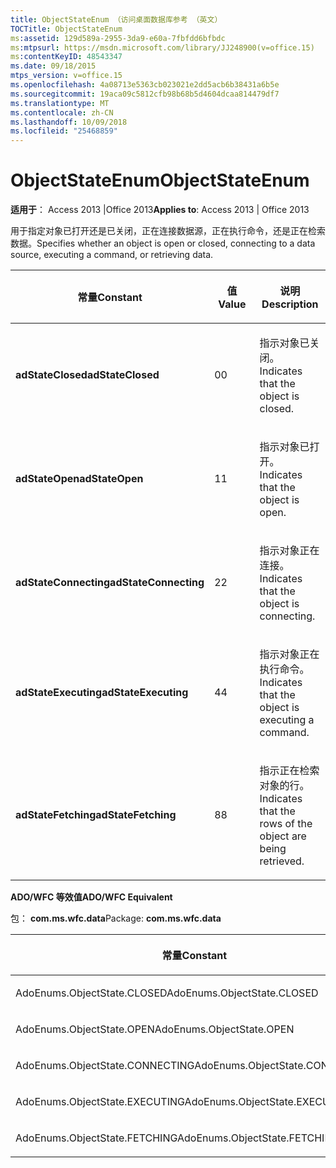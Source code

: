 ```yaml
---
title: ObjectStateEnum （访问桌面数据库参考 （英文）
TOCTitle: ObjectStateEnum
ms:assetid: 129d589a-2955-3da9-e60a-7fbfdd6bfbdc
ms:mtpsurl: https://msdn.microsoft.com/library/JJ248900(v=office.15)
ms:contentKeyID: 48543347
ms.date: 09/18/2015
mtps_version: v=office.15
ms.openlocfilehash: 4a08713e5363cb023021e2dd5acb6b38431a6b5e
ms.sourcegitcommit: 19aca09c5812cfb98b68b5d4604dcaa814479df7
ms.translationtype: MT
ms.contentlocale: zh-CN
ms.lasthandoff: 10/09/2018
ms.locfileid: "25468859"
---
```

# <a name="objectstateenum"></a><span data-ttu-id="1e086-102">ObjectStateEnum</span><span class="sxs-lookup"><span data-stu-id="1e086-102">ObjectStateEnum</span></span>


<span data-ttu-id="1e086-103">**适用于**： Access 2013 |Office 2013</span><span class="sxs-lookup"><span data-stu-id="1e086-103">**Applies to**: Access 2013 | Office 2013</span></span>

<span data-ttu-id="1e086-104">用于指定对象已打开还是已关闭，正在连接数据源，正在执行命令，还是正在检索数据。</span><span class="sxs-lookup"><span data-stu-id="1e086-104">Specifies whether an object is open or closed, connecting to a data source, executing a command, or retrieving data.</span></span>

<table>
<colgroup>
<col style="width: 33%" />
<col style="width: 33%" />
<col style="width: 33%" />
</colgroup>
<thead>
<tr class="header">
<th><p><span data-ttu-id="1e086-105">常量</span><span class="sxs-lookup"><span data-stu-id="1e086-105">Constant</span></span></p></th>
<th><p><span data-ttu-id="1e086-106">值</span><span class="sxs-lookup"><span data-stu-id="1e086-106">Value</span></span></p></th>
<th><p><span data-ttu-id="1e086-107">说明</span><span class="sxs-lookup"><span data-stu-id="1e086-107">Description</span></span></p></th>
</tr>
</thead>
<tbody>
<tr class="odd">
<td><p><span data-ttu-id="1e086-108"><strong>adStateClosed</strong></span><span class="sxs-lookup"><span data-stu-id="1e086-108"><strong>adStateClosed</strong></span></span></p></td>
<td><p><span data-ttu-id="1e086-109">0</span><span class="sxs-lookup"><span data-stu-id="1e086-109">0</span></span></p></td>
<td><p><span data-ttu-id="1e086-110">指示对象已关闭。</span><span class="sxs-lookup"><span data-stu-id="1e086-110">Indicates that the object is closed.</span></span></p></td>
</tr>
<tr class="even">
<td><p><span data-ttu-id="1e086-111"><strong>adStateOpen</strong></span><span class="sxs-lookup"><span data-stu-id="1e086-111"><strong>adStateOpen</strong></span></span></p></td>
<td><p><span data-ttu-id="1e086-112">1</span><span class="sxs-lookup"><span data-stu-id="1e086-112">1</span></span></p></td>
<td><p><span data-ttu-id="1e086-113">指示对象已打开。</span><span class="sxs-lookup"><span data-stu-id="1e086-113">Indicates that the object is open.</span></span></p></td>
</tr>
<tr class="odd">
<td><p><span data-ttu-id="1e086-114"><strong>adStateConnecting</strong></span><span class="sxs-lookup"><span data-stu-id="1e086-114"><strong>adStateConnecting</strong></span></span></p></td>
<td><p><span data-ttu-id="1e086-115">2</span><span class="sxs-lookup"><span data-stu-id="1e086-115">2</span></span></p></td>
<td><p><span data-ttu-id="1e086-116">指示对象正在连接。</span><span class="sxs-lookup"><span data-stu-id="1e086-116">Indicates that the object is connecting.</span></span></p></td>
</tr>
<tr class="even">
<td><p><span data-ttu-id="1e086-117"><strong>adStateExecuting</strong></span><span class="sxs-lookup"><span data-stu-id="1e086-117"><strong>adStateExecuting</strong></span></span></p></td>
<td><p><span data-ttu-id="1e086-118">4</span><span class="sxs-lookup"><span data-stu-id="1e086-118">4</span></span></p></td>
<td><p><span data-ttu-id="1e086-119">指示对象正在执行命令。</span><span class="sxs-lookup"><span data-stu-id="1e086-119">Indicates that the object is executing a command.</span></span></p></td>
</tr>
<tr class="odd">
<td><p><span data-ttu-id="1e086-120"><strong>adStateFetching</strong></span><span class="sxs-lookup"><span data-stu-id="1e086-120"><strong>adStateFetching</strong></span></span></p></td>
<td><p><span data-ttu-id="1e086-121">8</span><span class="sxs-lookup"><span data-stu-id="1e086-121">8</span></span></p></td>
<td><p><span data-ttu-id="1e086-122">指示正在检索对象的行。</span><span class="sxs-lookup"><span data-stu-id="1e086-122">Indicates that the rows of the object are being retrieved.</span></span></p></td>
</tr>
</tbody>
</table>


<span data-ttu-id="1e086-123">**ADO/WFC 等效值**</span><span class="sxs-lookup"><span data-stu-id="1e086-123">**ADO/WFC Equivalent**</span></span>

<span data-ttu-id="1e086-124">包： **com.ms.wfc.data**</span><span class="sxs-lookup"><span data-stu-id="1e086-124">Package: **com.ms.wfc.data**</span></span>

<table>
<colgroup>
<col style="width: 100%" />
</colgroup>
<thead>
<tr class="header">
<th><p><span data-ttu-id="1e086-125">常量</span><span class="sxs-lookup"><span data-stu-id="1e086-125">Constant</span></span></p></th>
</tr>
</thead>
<tbody>
<tr class="odd">
<td><p><span data-ttu-id="1e086-126">AdoEnums.ObjectState.CLOSED</span><span class="sxs-lookup"><span data-stu-id="1e086-126">AdoEnums.ObjectState.CLOSED</span></span></p></td>
</tr>
<tr class="even">
<td><p><span data-ttu-id="1e086-127">AdoEnums.ObjectState.OPEN</span><span class="sxs-lookup"><span data-stu-id="1e086-127">AdoEnums.ObjectState.OPEN</span></span></p></td>
</tr>
<tr class="odd">
<td><p><span data-ttu-id="1e086-128">AdoEnums.ObjectState.CONNECTING</span><span class="sxs-lookup"><span data-stu-id="1e086-128">AdoEnums.ObjectState.CONNECTING</span></span></p></td>
</tr>
<tr class="even">
<td><p><span data-ttu-id="1e086-129">AdoEnums.ObjectState.EXECUTING</span><span class="sxs-lookup"><span data-stu-id="1e086-129">AdoEnums.ObjectState.EXECUTING</span></span></p></td>
</tr>
<tr class="odd">
<td><p><span data-ttu-id="1e086-130">AdoEnums.ObjectState.FETCHING</span><span class="sxs-lookup"><span data-stu-id="1e086-130">AdoEnums.ObjectState.FETCHING</span></span></p></td>
</tr>
</tbody>
</table>

